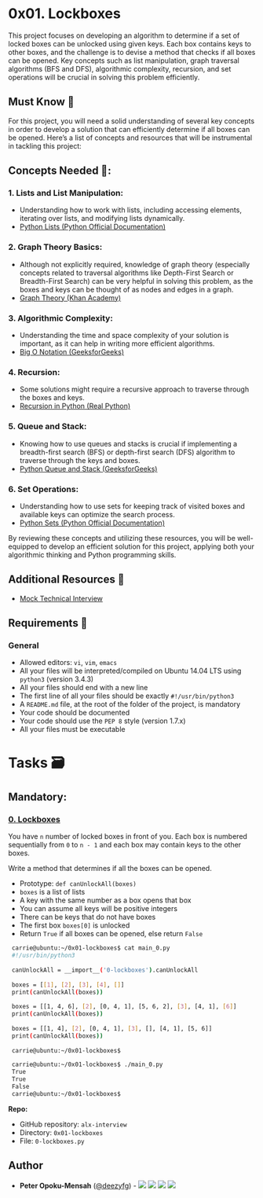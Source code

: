 0x01. Lockboxes 
================ 

This project focuses on developing an algorithm to determine if a set of locked boxes can be unlocked using given keys. Each box contains keys to other boxes, and the challenge is to devise a method that checks if all boxes can be opened. Key concepts such as list manipulation, graph traversal algorithms (BFS and DFS), algorithmic complexity, recursion, and set operations will be crucial in solving this problem efficiently.

Must Know 🤔️
------------

For this project, you will need a solid understanding of several key concepts in order to develop a solution that can efficiently determine if all boxes can be opened. Here’s a list of concepts and resources that will be instrumental in tackling this project:

Concepts Needed 📌:
--------------------

### 1. Lists and List Manipulation:

- Understanding how to work with lists, including accessing elements, iterating over lists, and modifying lists dynamically.
- [Python Lists (Python Official Documentation)](https://docs.python.org/3/tutorial/datastructures.html)

### 2. Graph Theory Basics:

- Although not explicitly required, knowledge of graph theory (especially concepts related to traversal algorithms like Depth-First Search or Breadth-First Search) can be very helpful in solving this problem, as the boxes and keys can be thought of as nodes and edges in a graph.
- [Graph Theory (Khan Academy)](https://www.khanacademy.org/computing/computer-science/algorithms/graph-representation/a/representing-graphs)

### 3. Algorithmic Complexity:

- Understanding the time and space complexity of your solution is important, as it can help in writing more efficient algorithms.
- [Big O Notation (GeeksforGeeks)](https://www.geeksforgeeks.org/asymptotic-notation-and-analysis-based-on-input-size-of-algorithms/)

### 4. Recursion:

- Some solutions might require a recursive approach to traverse through the boxes and keys.
- [Recursion in Python (Real Python)](https://realpython.com/python-recursion/)

### 5. Queue and Stack:

- Knowing how to use queues and stacks is crucial if implementing a breadth-first search (BFS) or depth-first search (DFS) algorithm to traverse through the keys and boxes.
- [Python Queue and Stack (GeeksforGeeks)](https://www.geeksforgeeks.org/queue-in-python/)

### 6. Set Operations:

- Understanding how to use sets for keeping track of visited boxes and available keys can optimize the search process.
- [Python Sets (Python Official Documentation)](https://docs.python.org/3/tutorial/datastructures.html#sets)

By reviewing these concepts and utilizing these resources, you will be well-equipped to develop an efficient solution for this project, applying both your algorithmic thinking and Python programming skills.

Additional Resources 🔖️
------------------------

- [Mock Technical Interview](https://www.youtube.com/watch?feature=shared&v=V8DGdPkBBxg)

Requirements 📑️
----------------

### General 
  
- Allowed editors: `vi`, `vim`, `emacs` 
- All your files will be interpreted/compiled on Ubuntu 14.04 LTS using `python3` (version 3.4.3) 
- All your files should end with a new line 
- The first line of all your files should be exactly `#!/usr/bin/python3` 
- A `README.md` file, at the root of the folder of the project, is mandatory 
- Your code should be documented 
- Your code should use the `PEP 8` style (version 1.7.x) 
- All your files must be executable 
  
Tasks :card_file_box:
=====================

Mandatory:
------------

### [0. Lockboxes](0-lockboxes.py) 

You have `n` number of locked boxes in front of you. Each box is numbered sequentially from `0` to `n - 1` and each box may contain keys to the other boxes.

Write a method that determines if all the boxes can be opened.

 - Prototype: `def canUnlockAll(boxes)` 
 - `boxes` is a list of lists
 - A key with the same number as a box opens that box 
 - You can assume all keys will be positive integers 
 - There can be keys that do not have boxes 
 - The first box `boxes[0]` is unlocked 
 - Return `True` if all boxes can be opened, else return `False` 
  
```bash
 carrie@ubuntu:~/0x01-lockboxes$ cat main_0.py 
 #!/usr/bin/python3 
  
 canUnlockAll = __import__('0-lockboxes').canUnlockAll 
  
 boxes = [[1], [2], [3], [4], []] 
 print(canUnlockAll(boxes)) 
  
 boxes = [[1, 4, 6], [2], [0, 4, 1], [5, 6, 2], [3], [4, 1], [6]] 
 print(canUnlockAll(boxes)) 
  
 boxes = [[1, 4], [2], [0, 4, 1], [3], [], [4, 1], [5, 6]] 
 print(canUnlockAll(boxes)) 
  
 carrie@ubuntu:~/0x01-lockboxes$ 
``` 
  
```bash 
 carrie@ubuntu:~/0x01-lockboxes$ ./main_0.py 
 True 
 True 
 False 
 carrie@ubuntu:~/0x01-lockboxes$ 
``` 
  
 **Repo:** 
  
 - GitHub repository: `alx-interview` 
 - Directory: `0x01-lockboxes` 
 - File: `0-lockboxes.py`

## Author

- **Peter Opoku-Mensah** ([@deezyfg](https://github.com/deezyfg)) - 
  [<img src="https://img.shields.io/badge/Portfolio-20d6fe.svg?&style=plastic"/>](https://peter-opoku-mensah.netlify.app)
  [<img src="https://img.shields.io/badge/Twitter-1DA1F2.svg?&style=plastic&logo=twitter&logoColor=white"/>](https://twitter.com/coded_issue)
  [<img src="https://img.shields.io/badge/LinkedIn-0A66C2.svg?&style=plastic&logo=linkedin&logoColor=white"/>](https://www.linkedin.com/in/opokumensahpeter/)
  [<img src="https://img.shields.io/badge/GitHub-181717.svg?&style=plastic&logo=github&logoColor=white"/>](https://github.com/deezyfg)
